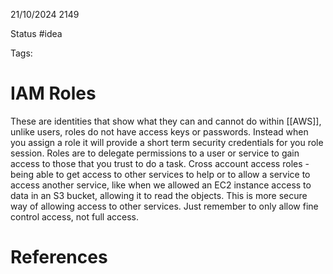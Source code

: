21/10/2024 2149

Status #idea

Tags:

# IAM Roles

These are identities that show what they can and cannot do within [[AWS]], unlike users, roles do not have access keys or passwords. Instead when you assign a role it will provide a short term security credentials for you role session. Roles are to delegate permissions to a user or service to gain access to those that you trust to do a task.
Cross account access roles - being able to get access to other services to help or to 
allow a service to access another service, like when we allowed an EC2 instance access to data in an S3 bucket, allowing it to read the objects. This is more secure way of allowing access to other services.
Just remember to only allow fine control access, not full access.




# References

